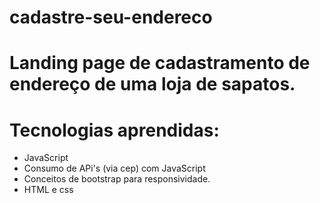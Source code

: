 # cadastre-seu-endereco
# Landing page de cadastramento de endereço de uma loja de sapatos.
# Tecnologias aprendidas:
- JavaScript
- Consumo de APi's (via cep) com JavaScript
- Conceitos de bootstrap para responsividade.
- HTML e css

